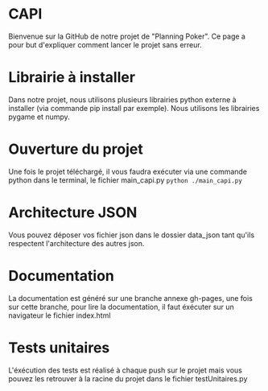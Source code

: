 # CAPI
Bienvenue sur la GitHub de notre projet de "Planning Poker". Ce page a pour but d'expliquer comment lancer le projet sans erreur.

# Librairie à installer
Dans notre projet, nous utilisons plusieurs librairies python externe à installer (via commande pip install par exemple). Nous utilisons les librairies pygame et numpy.

# Ouverture du projet
Une fois le projet téléchargé, il vous faudra exécuter via une commande python dans le terminal, le fichier main_capi.py `python ./main_capi.py`

# Architecture JSON
Vous pouvez déposer vos fichier json dans le dossier data_json tant qu'ils respectent l'architecture des autres json.

# Documentation
La documentation est généré sur une branche annexe gh-pages, une fois sur cette branche, pour lire la documentation, il faut éxécuter sur un navigateur le fichier index.html

# Tests unitaires
L'éxécution des tests est réalisé à chaque push sur le projet mais vous pouvez les retrouver à la racine du projet dans le fichier testUnitaires.py
